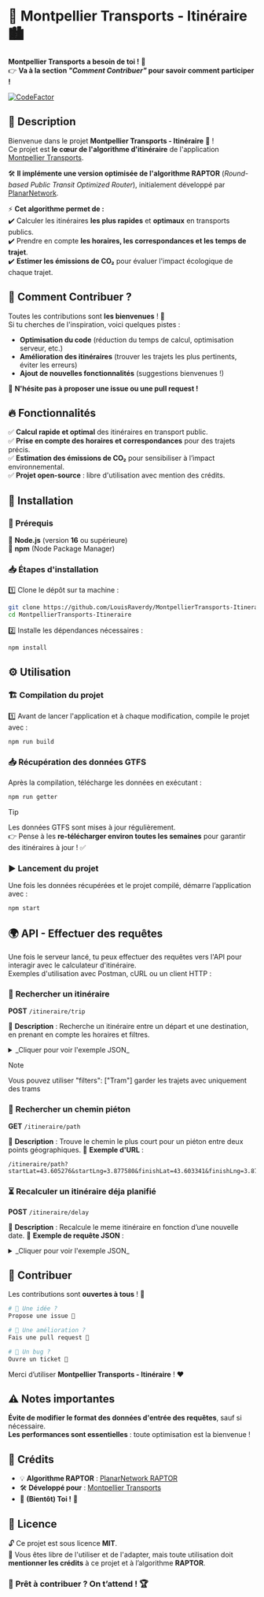# 🚋 Montpellier Transports - Itinéraire 🏙️

**Montpellier Transports a besoin de toi !** 🫵  
👉 **Va à la section _"Comment Contribuer"_ pour savoir comment participer !**  

[![CodeFactor](https://www.codefactor.io/repository/github/louisraverdy/montpelliertransports-itineraire/badge)](https://www.codefactor.io/repository/github/louisraverdy/montpelliertransports-itineraire)  


## 📌 Description  

Bienvenue dans le projet **Montpellier Transports - Itinéraire** 🚊 !  
Ce projet est **le cœur de l'algorithme d'itinéraire** de l'application [Montpellier Transports](https://montpellier-transports.fr).  

🛠️ **Il implémente une version optimisée de l'algorithme RAPTOR** (_Round-based Public Transit Optimized Router_), initialement développé par [PlanarNetwork](https://github.com/planarnetwork/raptor).  

⚡ **Cet algorithme permet de :**  
✔️ Calculer les itinéraires **les plus rapides** et **optimaux** en transports publics.  
✔️ Prendre en compte **les horaires, les correspondances et les temps de trajet**.  
✔️ **Estimer les émissions de CO₂** pour évaluer l'impact écologique de chaque trajet.  


## 🤝 Comment Contribuer ?  

Toutes les contributions sont **les bienvenues** ! 🚀  
Si tu cherches de l'inspiration, voici quelques pistes :  

 -  **Optimisation du code** (réduction du temps de calcul, optimisation serveur, etc.)  
 -  **Amélioration des itinéraires** (trouver les trajets les plus pertinents, éviter les erreurs)  
 -  **Ajout de nouvelles fonctionnalités** (suggestions bienvenues !)  

🔗 **N'hésite pas à proposer une issue ou une pull request !**  


## 🔥 Fonctionnalités  

✅ **Calcul rapide et optimal** des itinéraires en transport public.  
✅ **Prise en compte des horaires et correspondances** pour des trajets précis.  
✅ **Estimation des émissions de CO₂** pour sensibiliser à l’impact environnemental.  
✅ **Projet open-source** : libre d'utilisation avec mention des crédits.  


## 🚀 Installation  

### 📌 Prérequis  

🔹 **Node.js** (version **16** ou supérieure)  
🔹 **npm** (Node Package Manager)  

### 📥 Étapes d'installation  

1️⃣ Clone le dépôt sur ta machine :  
```bash
git clone https://github.com/LouisRaverdy/MontpellierTransports-Itineraire.git
cd MontpellierTransports-Itineraire
```

2️⃣ Installe les dépendances nécessaires :  
```bash
npm install
```


## ⚙️ Utilisation  

### 🏗️ Compilation du projet  
1️⃣ Avant de lancer l'application et à chaque modification, compile le projet avec :  
```bash
npm run build
```

### 📥 Récupération des données GTFS  
Après la compilation, télécharge les données en exécutant :  
```bash
npm run getter
```

> [!TIP]
> Les données GTFS sont mises à jour régulièrement.  
> 👉 Pense à les **re-télécharger environ toutes les semaines** pour garantir des itinéraires à jour ! ✅  

### ▶️ Lancement du projet  
Une fois les données récupérées et le projet compilé, démarre l’application avec :  
```bash
npm start
```


## 🌍 API - Effectuer des requêtes    

Une fois le serveur lancé, tu peux effectuer des requêtes vers l'API pour interagir avec le calculateur d'itinéraire.  
Exemples d'utilisation avec Postman, cURL ou un client HTTP :  


### 📍 **Rechercher un itinéraire**  
**POST** `/itineraire/trip`  

🔹 **Description** : Recherche un itinéraire entre un départ et une destination, en prenant en compte les horaires et filtres.  
<details>
  <summary>_Cliquer pour voir l'exemple JSON_</summary>

```json
{
  "depart": "S5102",
  "destination": "S5123",
  "datetime": "2025-03-22T08:24:00Z",
  "isAller": true,
}
```
</details>

> [!NOTE]
> Vous pouvez utiliser "filters": ["Tram"] garder les trajets avec uniquement des trams

### 📍 **Rechercher un chemin piéton**  
**GET** `/itineraire/path`  

🔹 **Description** : Trouve le chemin le plus court pour un piéton entre deux points géographiques.
🔹 **Exemple d'URL** :
```plaintext
/itineraire/path?startLat=43.605276&startLng=3.877580&finishLat=43.603341&finishLng=3.879929
```

### ⏳ Recalculer un itinéraire déja planifié
**POST** `/itineraire/delay`

🔹 **Description** : Recalcule le meme itinéraire en fonction d’une nouvelle date.
🔹 **Exemple de requête JSON** :
<details>
  <summary>_Cliquer pour voir l'exemple JSON_</summary>

```json
{
   "tripDetails": [
      {
         "ligne_id": 2,
         "direction_id": [
               0,
               1215,
               1582402858
         ],
         "stations": [
            {
               "logical_id": "S5760",
               "physical_id": 1189,
               "nom": "Saint-Jean de Védas Centre",
               "time": 45540
            },
            {
               "logical_id": "S5761",
               "physical_id": 1190,
               "nom": "Saint-Jean le Sec",
               "time": 45660
            },
            {
               "logical_id": "S5751",
               "physical_id": 1191,
               "nom": "La Condamine",
               "time": 45720
            },
            {
               "logical_id": "S5766",
               "physical_id": 1192,
               "nom": "Victoire 2",
               "time": 45840
            },
            {
               "logical_id": "S5633",
               "physical_id": 1193,
               "nom": "Sabines",
               "time": 46080
            },
            {
               "logical_id": "S5672",
               "physical_id": 1194,
               "nom": "Villeneuve d'Angoulême",
               "time": 46200
            },
            {
               "logical_id": "S5433",
               "physical_id": 1195,
               "nom": "Croix d'Argent",
               "time": 46320
            },
            {
               "logical_id": "S5555",
               "physical_id": 1196,
               "nom": "Mas Drevon",
               "time": 46380
            },
            {
               "logical_id": "S5523",
               "physical_id": 1197,
               "nom": "Lemasson",
               "time": 46440
            },
            {
               "logical_id": "S5635",
               "physical_id": 1198,
               "nom": "Saint-Cléophas",
               "time": 46560
            },
            {
               "logical_id": "S5569",
               "physical_id": 1199,
               "nom": "Nouveau Saint-Roch",
               "time": 46680
            },
            {
               "logical_id": "S5629",
               "physical_id": 1200,
               "nom": "Rondelet",
               "time": 46740
            }
         ]
      }
   ],
  "newDate": "2025-03-22T08:24:00Z",
  "isAller": true,
}
```
</details>


## 🎯 Contribuer  

Les contributions sont **ouvertes à tous** ! 🤝  

```bash
# 🔹 Une idée ?
Propose une issue 📝

# 🔹 Une amélioration ?
Fais une pull request 🔧

# 🔹 Un bug ?
Ouvre un ticket 🐛
```
Merci d’utiliser **Montpellier Transports - Itinéraire** ! ❤️  


## ⚠️ Notes importantes  

**Évite de modifier le format des données d'entrée des requêtes**, sauf si nécessaire.  
**Les performances sont essentielles** : toute optimisation est la bienvenue !  


## 👏 Crédits  

- 💡 **Algorithme RAPTOR** : [PlanarNetwork RAPTOR](https://github.com/planarnetwork/raptor)  
- 🛠️ **Développé pour** : [Montpellier Transports](https://montpellier-transports.fr)  
- 🤝 **(Bientôt) Toi !** 🚀  


## 📜 Licence  

🔓 Ce projet est sous licence **MIT**.  
📌 Vous êtes libre de l'utiliser et de l'adapter, mais toute utilisation doit **mentionner les crédits** à ce projet et à l’algorithme **RAPTOR**.  

### 🚀 **Prêt à contribuer ? On t’attend !** 🏆